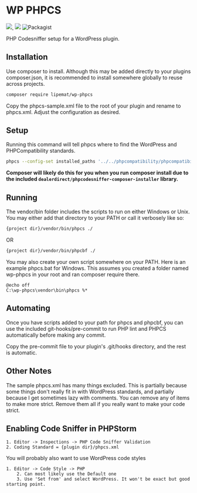 # WP PHPCS

<p>
<a href="https://github.com/lipemat/wp-phpcs/releases">
<img src="https://img.shields.io/packagist/v/lipemat/wp-phpcs.svg?label=version" />
</a>
    <img alt="" src="https://img.shields.io/badge/wordpress->=4.8.0-green.svg">
    <img src="https://img.shields.io/packagist/php-v/lipemat/wp-phpcs.svg?color=brown" />
    <img alt="Packagist" src="https://img.shields.io/packagist/l/lipemat/wp-phpcs.svg">
</p>


PHP Codesniffer setup for a WordPress plugin.

## Installation

Use composer to install. Although this may be added directly to your plugins composer.json, it is recommended to install somewhere globally to reuse across projects. 

```bash
composer require lipemat/wp-phpcs
```

Copy the phpcs-sample.xml file to the root of your plugin and rename to phpcs.xml. Adjust the configuration as desired.

## Setup

Running this command will tell phpcs where to find the WordPress and PHPCompatibility standards. 

```bash
phpcs --config-set installed_paths '../../phpcompatibility/phpcompatibility-paragonie,../../phpcompatibility/phpcompatibility-wp,../../wp-coding-standards/wpcs,../../automattic/vipwpcs,../../phpcompatibility/php-compatibility'
```
**Composer will likely do this for you when you run composer install due to the included `dealerdirect/phpcodesniffer-composer-installer` library.**

## Running

The vendor/bin folder includes the scripts to run on either Windows or Unix. You may either add that directory to your PATH or call it verbosely like so:
``` bash
{project dir}/vendor/bin/phpcs ./
```
OR
``` bash
{project dir}/vendor/bin/phpcbf ./
```

You may also create your own script somewhere on your PATH. Here is an example phpcs.bat for Windows. This assumes you created a folder named wp-phpcs in your root and ran composer require there. 
``` text
@echo off
C:\wp-phpcs\vendor\bin\phpcs %*
```

## Automating

Once you have scripts added to your path for phpcs and phpcbf, you can use the included git-hooks/pre-commit to run PHP lint and PHPCS automatically before making any commit. 

Copy the pre-commit file to your plugin's .git/hooks directory, and the rest is automatic.


## Other Notes

The sample phpcs.xml has many things excluded. This is partially because some things don't really fit in with WordPress standards, and partially because I get sometimes lazy with comments. You can remove any of <exclude> items to make more strict. Remove them all if you really want to make your code strict. 
 
## Enabling Code Sniffer in PHPStorm

```
1. Editor -> Inspections -> PHP Code Sniffer Validation
2. Coding Standard = {plugin dir}/phpcs.xml
```
You will probably also want to use WordPress code styles
```
1. Editor -> Code Style -> PHP
    2. Can most likely use the Default one
    3. Use 'Set from' and select WordPress. It won't be exact but good starting point.
```

